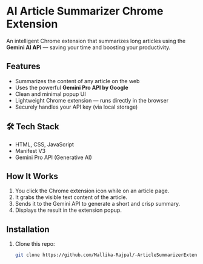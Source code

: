 #  AI Article Summarizer Chrome Extension

An intelligent Chrome extension that summarizes long articles using the **Gemini AI API** — saving your time and boosting your productivity.

##  Features

-  Summarizes the content of any article on the web
-  Uses the powerful **Gemini Pro API by Google**
-  Clean and minimal popup UI
-  Lightweight Chrome extension — runs directly in the browser
-  Securely handles your API key (via local storage)

## 🛠 Tech Stack

- HTML, CSS, JavaScript
- Manifest V3
- Gemini Pro API (Generative AI)

##  How It Works

1. You click the Chrome extension icon while on an article page.
2. It grabs the visible text content of the article.
3. Sends it to the Gemini API to generate a short and crisp summary.
4. Displays the result in the extension popup.

##  Installation

1. Clone this repo:
   ```bash
   git clone https://github.com/Mallika-Rajpal/-ArticleSummarizerExtension.git
